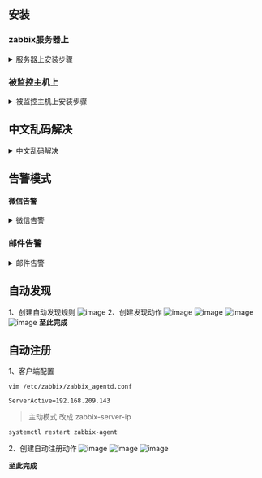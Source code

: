 ## 安装

### zabbix服务器上

<details>
<summary>服务器上安装步骤</summary>

> 

1、下载

```
rpm -Uvh https://repo.zabbix.com/zabbix/5.0/rhel/7/x86_64/zabbix-release-5.0-1.el7.noarch.rpm
```

```
yum clean all
```

```
yum install zabbix-server-mysql zabbix-agent
```

2、更换SCL源

```
yum install centos-release-scl
```

```
cd /etc/yum.repos.d/
mv CentOS-SCLo-scl.repo CentOS-SCLo-scl.repo.bak
mv CentOS-SCLo-scl-rh.repo CentOS-SCLo-scl-rh.repo.bak
```

3、编辑SCL

> vim CentOS-SCLo-scl-rh.repo

```
[centos-sclo-rh]
name=CentOS-7 - SCLo rh
baseurl=https://mirrors.aliyun.com/centos/7/sclo/x86_64/rh/
gpgcheck=1
enabled=1
gpgkey=file:///etc/pki/rpm-gpg/RPM-GPG-KEY-CentOS-SIG-SCLo
```

4、安装前台页面

```
yum  install  zabbix-web-mysql-scl zabbix-apache-conf-scl
```

```
yum -y install mariadb mariadb-server
```

5、启动数据库

```
systemctl enable mariadb
```

```
systemctl start mariadb
```

6、授权数据库

```
mysql
```

```
create database zabbix character set utf8 collate utf8_bin;
```

```
create user zabbix@localhost identified by 'AGLAREvv.1';
```

```
grant all privileges on zabbix.* to zabbix@localhost;
```

```
flush privileges;
```

```
exit
```

7、初始化zabbix

```
zcat /usr/share/doc/zabbix-server-mysql-5.0.43/create.sql.gz | mysql -u zabbix -p zabbix
```

8、配置账号密码

> vim /etc/zabbix/zabbix_server.conf

```
DBHost=localhost
DBName=zabbix
DBUser=zabbix
DBPassword=AGLAREvv.1
```

9、启动zabbix

```
systemctl enable zabbix-server.service
```

```
systemctl start zabbix-server.service
```

10、配置zabbix前端php

> vim  /etc/opt/rh/rh-php72/php-fpm.d/zabbix.conf
> 只需更改时区为 Asia/Shanghai

11、启动服务

```
systemctl restart zabbix-server zabbix-agent httpd rh-php72-php-fpm
```

```
systemctl enable zabbix-server zabbix-agent httpd rh-php72-php-fpm
```

12、进入前台页面（本机ip:80/zabbix）按照指示操作

> ![image](https://github.com/user-attachments/assets/94e6ea10-98a9-461a-b56c-8d9721419815)

> ![image](https://github.com/user-attachments/assets/a54b8b61-3b9f-4971-b2d6-9e141c5cbccc)

> ![image](https://github.com/user-attachments/assets/7daa1f89-ba26-45fa-a515-245bd7f3a451)

> ![image](https://github.com/user-attachments/assets/dbec2026-015b-4530-99c0-35f1da04f2e0)

> ![image](https://github.com/user-attachments/assets/a6c99e84-3246-4156-bec6-533143819b3e) **至此结束**

</details>

### 被监控主机上

<details>
<summary>被监控主机上安装步骤</summary>

> 

1、设置主机名

```
hostname  web1
```

2、关闭防火墙，selinux
3、准备镜像源

> vim /etc/yum.repos.d/zabbix.repo

```
[zabbix]
name=alibaba zabbix
baseurl=https://mirrors.aliyun.com/zabbix/zabbix/5.0/rhel/7/x86_64/
gpgcheck=0
enabled=1

[zabbix2]
name=alibaba zabbix frontend
baseurl=https://mirrors.aliyun.com/zabbix/zabbix/5.0/rhel/7/x86_64/frontend/
gpgcheck=0
enabled=1
```

4、安装

```
yum -y install zabbix-agent
```

5、修改服务器地址

> vim /etc/zabbix/zabbix_agentd.conf
> 修改Server、ServerActive、Hostname值

```
Server=192.168.209.143,192.168.100.11             被动模式 zabbix-server-ip    
ServerActive=192.168.209.143,192.168.100.11    主动模式  zabbix-server-ip    
Hostname=web1
```

6、启动zabbix-agent

```
systemctl start zabbix-agent
```

```
systemctl enable zabbix-agent
```

**至此结束**

</details>

## 中文乱码解决

<details>
<summary>中文乱码解决</summary>

> 

1、复制字体文件

- win+r 输入fonts，复制 微软雅黑 字体文件并重命名为msyh.ttf

2、上传到服务器字体目录下

- /usr/share/zabbix/fonts/

3、修改文件权限

```
chmod 777  /usr/share/zabbix/assets/fonts/msyh.ttf
```

4、替换

```
sed -i "s/graphfont/msyh/g" /usr/share/zabbix/include/defines.inc.php
```

5、确认替换结果

```
grep FONT_NAME /usr/share/zabbix/include/defines.inc.php  -n
```

**至此结束**

</details>

## 告警模式

#### 微信告警

<details>
<summary>微信告警</summary>

> 

1、注册企业微信
2、创建自己的应用。例：
![image](https://github.com/user-attachments/assets/7c6bb3dc-cb62-42b4-aecb-f782108d1e99)
3、记住 AgentId 和 Secret 。例：
![image](https://github.com/user-attachments/assets/d2d65ff8-ff86-46cc-869f-de7efa4b30a9)
4、记住企业id。例：
![image](https://github.com/user-attachments/assets/2653c2e3-c972-49b1-a324-9932435454f0)
5、记住部门id。例：
![image](https://github.com/user-attachments/assets/165f96f8-6dea-4a3c-a9a1-e1433d4d0548)
6、在zabbix-server服务器上创建脚本。

> vim   /usr/lib/zabbix/alertscripts/wechat.py
> 修改如下内容：

- self.__corpid = '公司的corpid'
- ​self.__secret = '应用的secret'
- 'toparty':部门id,
- ​'agentid':"应用id",

```
#!/usr/bin/env python
# -*- coding: utf-8 -*-

import urllib,urllib2,json
import sys
reload(sys)
sys.setdefaultencoding( "utf-8" )


class WeChat(object):
        __token_id = ''
        # init attribute
        def __init__(self,url):
                self.__url = url.rstrip('/')
                self.__corpid = '公司的corpid'
                self.__secret = '应用的secret'


        # Get TokenID
        def authID(self):
                params = {'corpid':self.__corpid, 'corpsecret':self.__secret}
                data = urllib.urlencode(params)


                content = self.getToken(data)


                try:
                        self.__token_id = content['access_token']
                        # print content['access_token']
                except KeyError:
                        raise KeyError


        # Establish a connection
        def getToken(self,data,url_prefix='/'):
                url = self.__url + url_prefix + 'gettoken?'
                try:
                        response = urllib2.Request(url + data)
                except KeyError:
                        raise KeyError
                result = urllib2.urlopen(response)
                content = json.loads(result.read())
                return content


        # Get sendmessage url
        def postData(self,data,url_prefix='/'):
                url = self.__url + url_prefix + 'message/send?access_token=%s' % self.__token_id
                request = urllib2.Request(url,data)
                try:
                        result = urllib2.urlopen(request)
                except urllib2.HTTPError as e:
                        if hasattr(e,'reason'):
                                print 'reason',e.reason
                        elif hasattr(e,'code'):
                                print 'code',e.code
                        return 0
                else:
                        content = json.loads(result.read())
                        result.close()
                return content

        # send message
        def sendMessage(self,touser,message):
                self.authID()
                data = json.dumps({
                        'touser':touser,
                        'toparty':部门id,
                        'msgtype':"text",
                        'agentid':"应用id",
                        'text':{
                                'content':message
                        },
                        'safe':"0"
                },ensure_ascii=False)


                response = self.postData(data)
                print response

if __name__ == '__main__':
        a = WeChat('https://qyapi.weixin.qq.com/cgi-bin')
        a.sendMessage(sys.argv[1],sys.argv[3])
```

7、修改权限

```
chown zabbix.zabbix /usr/lib/zabbix/alertscripts/wechat.py
```

```
chmod 777 /usr/lib/zabbix/alertscripts/wechat.py
```

8、添加可信域名。例：
![image](https://github.com/user-attachments/assets/eac8ce18-83ac-4d2b-8af7-a2cb73991a62)
![image](https://github.com/user-attachments/assets/234fb640-9482-4ae8-94f6-573c4af39001)
![image](https://github.com/user-attachments/assets/9cff4bd4-8f16-46f3-a02a-409ff3d22518)
9、下载文件，上传到域名对应的服务器上。例：
![image](https://github.com/user-attachments/assets/315e2a8b-b394-4c96-8688-69fe86b96e1d)
10、添加可信ip。例：
![image](https://github.com/user-attachments/assets/dace0398-413a-4ee1-af32-c5d76e3b0b39)
11、测试脚本

> cd /usr/lib/zabbix/alertscripts

```
./wechat.py jack test test {u'invalidparty': u'2', u'invaliduser': u'wusong', u'errcode': 0, u'errmsg': u'ok'}
```

**至此结束**

</details>

### 邮件告警

<details>
<summary>邮件告警</summary>

> 

1、邮箱开启SMTP服务
![image](https://github.com/user-attachments/assets/6713e9c2-0f6d-436b-b9d4-5716ac81d238)
2、zabbix设置邮箱
![image](https://github.com/user-attachments/assets/8159359a-84c8-4aa9-ac2e-ebf0bd825fd2)
3、用户添加报警媒介
![image](https://github.com/user-attachments/assets/92eda48e-f439-47a5-ae58-ba5c478812aa)
4、设置触发器产生的动作
![image](https://github.com/user-attachments/assets/34d533aa-5b98-4043-a020-568d59b6e6f8)
![image](https://github.com/user-attachments/assets/6ae4ef10-0b47-4398-a3e5-3234322d9b9b)

```
Trigger: {TRIGGER.NAME}
Trigger status {TRIGGER.STATUS}
1. {ITEM.NAME1}({HOST.NAME1}:{ITEM.KEY1}):{ITEM.VALUE1}
```

**至此结束**

</details>

## 自动发现

1、创建自动发现规则
![image](https://github.com/user-attachments/assets/1f0e974c-115f-4c80-b8a4-a1603e14ff3a)
2、创建发现动作
![image](https://github.com/user-attachments/assets/9747db85-c47a-4784-bdaa-1e2cddbc6b5b)
![image](https://github.com/user-attachments/assets/f4add7b8-7832-4b08-b147-c7bab5a18217)
![image](https://github.com/user-attachments/assets/fde6bd18-75e1-4e30-aee6-ac37be632e45)
![image](https://github.com/user-attachments/assets/7481ea01-4a9c-4b78-aba5-d5c088b1c64b)
**至此完成**

## 自动注册

1、客户端配置

```
vim /etc/zabbix/zabbix_agentd.conf
```

```
ServerActive=192.168.209.143
```

> 主动模式   改成 zabbix-server-ip

```
systemctl restart zabbix-agent
```

2、创建自动注册动作
![image](https://github.com/user-attachments/assets/b0d24a02-994f-4290-8b51-adc91d3e1991)
![image](https://github.com/user-attachments/assets/8da77154-be4f-4510-a034-9bfc43bc1160)
![image](https://github.com/user-attachments/assets/e06fa111-5192-4fd9-9f7c-2b595e238d73)

**至此完成**
